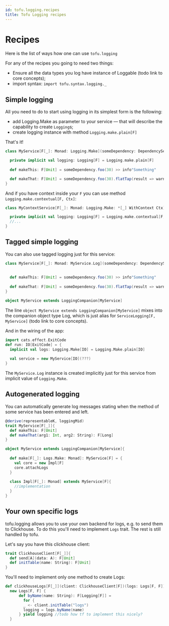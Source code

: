 ```yaml
---
id: tofu.logging.recipes
title: Tofu Logging recipes
---
```



# Recipes

Here is the list of ways how one can use `tofu.logging`

For any of the recipes you going to need two things:
- Ensure all the data types you log have instance of Loggable (todo link to core concepts);
- import syntax: `import tofu.syntax.logging._`


## Simple logging
All you need to do to start using logging in its simplest form is the following:
- add Logging.Make as parameter to your service — that will describe the capability to create `Logging`s;
- create logging instance with method `Logging.make.plain[F]`

That's it!

```scala
class MyService[F[_]: Monad: Logging.Make](someDependency: DependencyService){

  private implicit val logging: Logging[F] = Logging.make.plain[F]
  
  def makeThis: F[Unit] = someDependency.foo(30) >> info"Something"

  def makeThat: F[Unit] = someDependency.foo(30).flatTap(result => warn"Some another thing $result")
}
```

And if you have context inside your `F` you can use method `Logging.make.contextual[F, Ctx]`:
```scala
class MyContextService[F[_]: Monad: Logging.Make: *[_] WithContext Ctx] {

  private implicit val logging: Logging[F] = Logging.make.contextual[F, Ctx]
  //...
}
```

## Tagged simple logging
You can also use tagged logging just for this service:

```scala
class MyService[F[_]: Monad: MyService.Log](someDependency: DependencyService){
  
  
  def makeThis: F[Unit] = someDependency.foo(30) >> info"Something"
  
  def makeThat: F[Unit] = someDependency.foo(30).flatTap(result => warn"Some another thing $result")
}

object MyService extends LoggingCompanion[MyService]
```

The line `object MyService extends LoggingCompanion[MyService]` mixes into the companion object type Log, which is just alias for `ServiceLogging[F, MyService]` (todo link to core concepts).

And in the wiring of the app:

```scala
import cats.effect.ExitCode
def run: IO[ExitCode] = {
  implicit val logs: Logging.Make[IO] = Logging.Make.plain[IO]
  
  val service = new MyService[IO](???)
}
```
The `MyService.Log` instance is created implicitly just for this service from implicit value of `Logging.Make`.

## Autogenerated logging
You can automatically generate log messages stating when the method of some service has been entered and left.
```scala
@derive(representableK, loggingMid)
trait MyService[F[_]]{
  def makeThis: F[Unit]
  def makeThat(arg1: Int, arg2: String): F[Long]
}

object MyService extends LoggingCompanion[MyService]{
  
  def make[F[_]: Logs.Make: Monad]: MyService[F] = {
    val core = new Impl[F]
    core.attachLogs
  }
  
  class Impl[F[_]: Monad] extends MyService[F]{
    //implementation
  }
}
```

## Your own specific logs

tofu.logging allows you to use your own backend for logs, e.g. to send them to Clickhouse.
To do this you'll need to implement `Logs` trait. The rest is still handled by tofu.

Let's say you have this clickhouse client:
```scala
trait ClickhouseClient[F[_]]{
  def send[A](data: A): F[Unit]
  def initTable(name: String): F[Unit]
}
```
You'll need to implement only one method to create Logs:
```scala
def clickhouseLogs[F[_]](client: ClickhouseClient[F])(logs: Logs[F, F]) = 
  new Logs[F, F] {
      def byName(name: String): F[Logging[F]] = 
        for {
        _ <- client.initTable("logs")
        logging = logs.byName(name)
      } yield logging //todo how tf to implement this nicely?
  }
```

